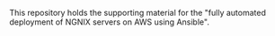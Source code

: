 This repository holds the supporting material for the "fully automated deployment of NGNIX servers on AWS using Ansible".


